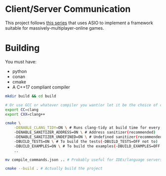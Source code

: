 # Client/Server Communication
This project follows [this series](https://www.youtube.com/watch?v=2hNdkYInj4g&t=2311s) that uses ASIO to implement a framework suitable for massively-multiplayer-online games.

# Building
You must have:
- python
- conan
- cmake
- A C++17 compliant compiler
```sh
mkdir build && cd build

# Or use GCC or whatever compiler you want(or let it be the choice of cmake)
export CC=clang
export CXX=clang++

cmake \
    -DENABLE_CLANG_TIDY=ON \ # Runs clang-tidy at build time for every file
    -DENABLE_SANITIZER_ADDRESS=ON \ # Address sanitizer(recommended)
    -DENABLE_SANITIZER_UNDEFINED=ON \ # Undefined sanitizer(recommended)
    -DBUILD_TESTS=ON \ # To build the tests(-DBUILD_TESTS=OFF not to)
    -DBUILD_EXAMPLES=ON \ # To build the examples(-DBUILD_EXAMPLES=OFF not to)
    ..

mv compile_commands.json .. # Probably useful for IDEs/language servers

cmake --build . # Actually build the project
```